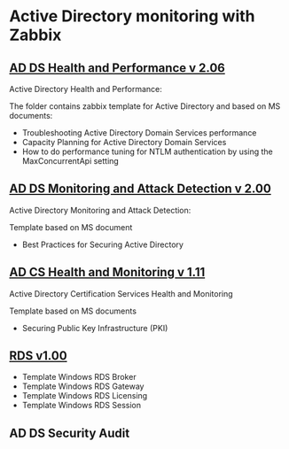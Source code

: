 # Active Directory monitoring with Zabbix  

## [AD DS Health and Performance v 2.06](https://github.com/NikonovAleksei/zabbix/wiki/AD-DS-Health-and-Performance)
Active Directory Health and Performance:

The folder contains zabbix template for Active Directory and based on MS documents:
- Troubleshooting Active Directory Domain Services performance
- Capacity Planning for Active Directory Domain Services
- How to do performance tuning for NTLM authentication by using the MaxConcurrentApi setting

## [AD DS Monitoring and Attack Detection v 2.00](https://github.com/NikonovAleksei/zabbix/wiki/AD-DS-Monitoring-and-Attack-Detection)
Active Directory Monitoring and Attack Detection:

Template based on MS document 
- Best Practices for Securing Active Directory

## [AD CS Health and Monitoring v 1.11](https://github.com/NikonovAleksei/zabbix/wiki/AD-CS-Health-and-Monitoring)
Active Directory Certification Services Health and Monitoring

Template based on MS documents
- Securing Public Key Infrastructure (PKI)

## [RDS v1.00]((https://github.com/NikonovAleksei/zabbix/wiki/RDS))
- Template Windows RDS Broker
- Template Windows RDS Gateway
- Template Windows RDS Licensing
- Template Windows RDS Session

## AD DS Security Audit